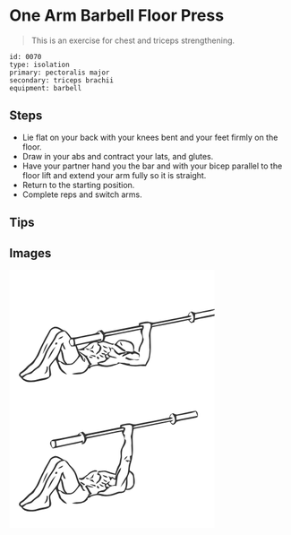 # One Arm Barbell Floor Press
> This is an exercise for chest and triceps strengthening.

``` 
id: 0070 
type: isolation 
primary: pectoralis major 
secondary: triceps brachii 
equipment: barbell 
``` 

## Steps

 - Lie flat on your back with your knees bent and your feet firmly on the floor.
 - Draw in your abs and contract your lats, and glutes.
 - Have your partner hand you the bar and with your bicep parallel to the floor lift and extend your arm fully so it is straight.
 - Return to the starting position.
 - Complete reps and switch arms.

## Tips


## Images

<svg width="275pt" height="173pt" viewBox="0 0 275 173" xmlns="http://www.w3.org/2000/svg">
  <g fill="#FFF">
    <path d="M0 0h275v52.61c-8.11 1.22-16.05 3.31-24.11 4.79-2.33.61-4.48-.63-6.55-1.5-2.92.67-4.44 3.06-5.22 5.78-14.26 3.39-28.76 5.68-43.1 8.7-3.35.9-6.64-.38-9.93-.88-4.24-.26-8.36 1.01-12.41 2.11-.13 1.05-.27 2.1-.4 3.15-15.46 3.03-30.92 6.06-46.37 9.17-1.03-1.07-2.06-2.14-3.08-3.22l-4.75 1.14c-2.22 4.02-7.11 4.04-11.08 4.89-8.26 1.45-16.37 3.79-24.77 4.39-3.06-4.13-5.72-9.14-11.19-10.35-4.01-2.38-8.97-6.33-13.72-3.51-4.35 1.72-5.62 6.49-7.91 10.09-2.86 4.34-4.8 9.18-7.31 13.71-4.31 8.59-7.13 18.66-15.07 24.75-4.16 2.89-7 7.25-11.24 10.03-1.87 1.23-3.83 2.74-4.07 5.16.47 1.69 2.07 2.68 3.18 3.93 2.38 3.27 6.2 5.26 10.24 5.36 7.3.64 14.28-1.92 21.4-3 3.73-.49 6.97-2.96 8.49-6.39-.05-3.65-1.27-7.19-1.22-10.85 1.61-3.77 4.61-6.74 7.18-9.87 1.15 2.73 2.45 5.4 3.39 8.21 1.33 5.71 6.39 10.41 12.02 11.77-2.22-2.66-5.07-4.68-7.33-7.28-1.73-2.98-2.81-6.3-4.32-9.39l2.43-.4c3.62 5.05 10.36 5.01 15.84 3.87 4.74-2.42 7.29-7.42 10.8-11.2 1.6 3.05 3.04 6.5 6.42 7.99.14-1.36.25-2.71.33-4.06-.48-.7-.96-1.41-1.43-2.11.14 1.26.41 3.76.55 5.02-1.14-1.94-2.14-3.97-2.56-6.2-1.67-2.04-3.38-4.05-5.08-6.07 2.44 1.77 5.01 3.38 7.26 5.4 3.24 3.05 4.9 7.27 6.72 11.23-.94.56-1.88 1.13-2.81 1.7l1.89-.22c-2.68 3.54-5.07 8.48-10.02 9.02-4.2.33-8.44.56-12.46 1.97 7.77 1.41 18.27 1.13 22.11-7.16.8-.08 1.59-.15 2.39-.22.32-.47.94-1.42 1.25-1.89 4-1.23 8.27-2.59 12.41-1.11 8.89 2.8 18.07-.29 26.22-3.84 8.33 2.9 17.23 4.84 26.09 3.78 2.94-.54 5.9.32 8.84-.02 2.31-4.02 5.14-8.09 5.51-12.86 2.02-9.95.55-20.1.76-30.15-.01-3.18 1.05-6.23 2.34-9.09 16.1-2.92 32.15-6.18 48.16-9.58 1.3 1.36 2.44 3 4.16 3.89 1.35-.28 2.68-.69 4-1.08.18-.68.54-2.04.72-2.71 8.6-2.77 17.72-3.3 26.41-5.74V173H0V0z"/>
    <path d="M249.11 59.53c8.51-2.43 17.5-2.78 25.88-5.73l.01 1.15v4.74c-8.8 1.65-17.49 3.8-26.31 5.3.12-1.82.14-3.66.42-5.46zM239.84 61.01a91.75 91.75 0 0 1 3.03-4.36c3.42 2.97 5.6 8.89 2.34 12.64-1.37 1.76-2.82-.86-4.13-1.36 1.33-.96 2.66-1.94 3.93-2.98-12.02 2.11-23.98 4.55-35.97 6.86-6.1 1.13-12.11 2.83-18.29 3.48 1.09-2.08 3.41-2.38 5.46-2.82 14.25-2.81 28.47-5.75 42.76-8.32 1.88-.28 3.64-1.07 5.27-2.03-1.1-.28-3.3-.83-4.4-1.11zM174.57 74.21c3.38-2.28 7.59-2.44 11.52-2.66 1.62-.34 2.78 1.08 3.45 2.34-.13 5.47-3.38 10.58-2.42 16.13.87 5.8.01 11.67.7 17.49-.41 5.05-.27 10.62-3.42 14.88-.87 1.44-1.57 2.97-2.26 4.5-6.98-.8-14.01 1.97-20.87-.18v-.83c-1.39-.12-2.77-.27-4.14-.43-3.63-1.56-7.72-.24-11.45-1.51-.44.62-.87 1.25-1.3 1.88-4.6-.04-8.81 2.28-13.4 2.2-4.02.09-8.24-.74-11.68-2.88 3.27-.79 7.62.11 10.02-2.81 1.75-2.03 4.52-2.98 5.8-5.42 3.01.81 6.07 1.64 9.23 1.32-1.87-1.4-4.11-1.92-6.37-2.22-1.29-.52-2.6-1.01-3.91-1.45-.38-.71-.75-1.41-1.12-2.11.88-.89 1.76-1.78 2.63-2.67-1.53.53-3.03 1.14-4.52 1.78l.78 1.27-3.84.57.01-1.24c-1.59-.25-3.17-.51-4.74-.8.2.39.62 1.17.82 1.56 1.2.32 2.4.64 3.61.95-.17 2.11.6 4.05 1.86 5.73-.93.72-1.86 1.46-2.78 2.19-3.01.41-5.92 1.31-8.76 2.39.07.63.22 1.89.29 2.52-3.95.16-7.68 1.53-11.44 2.62 1.16-1.11 2.5-1.98 3.9-2.74-3.1-2.66-4.16-6.98-6.82-10.09l1.62-1.56c-2 1.23-3.49-.5-5.06-1.32-2.91-1.96-6.12-3.49-8.75-5.84 2.94.12 5.9.24 8.83-.17.01-.54.05-1.61.07-2.15 5.29-3.64 10.26-9.76 17.46-8.12-.71 2.72.31 4.65 3.11 5.28-.26 2.04-.82 4.03-1.44 5.99-1.76 1.29-3.22 2.93-3.93 5.03 3.65-1.65 6.9-4.55 7.55-8.67.11-2.92-2.81-4.47-4.56-6.3 2.33-.54 4.61-1.26 6.96-1.7 4.48.58 8.45 2.98 12.9 3.7.63-.55 1.26-1.1 1.9-1.65-4.85.23-8.84-3.16-13.66-3.4.6-1.92 1.22-3.83 1.84-5.74 15.58-3.49 31.26-6.52 46.91-9.67-.99 4.34 3.36 7.48 2.38 11.78-.04 6.38-6.34 11.32-4.91 17.81.27.14.81.41 1.08.54.5-1.74.75-3.54 1.14-5.31 1.06-4.18 4.61-7.57 4.61-12.04-1.33-3.76-2.16-7.92-1.39-11.87 1.18-1.98 2.09-4.09 1.18-6.4-1.74-.13-3.48-.3-5.22-.5m-26.64 19.85c-3.42.64-4.35 4.64-7.46 5.75.21.35.63 1.04.84 1.39 5.32 2.05 8.61 7.34 14.27 8.8.12-.88.42-2.03-.66-2.42-3.86-2.26-7.16-5.3-10.99-7.6.87-2.15 2.32-4.9 5.07-4.55 5.03.02 10.48.87 14.45 4.21 2.74 2.62 2.57 6.64 2.55 10.13-3.42.29-6.84-1.1-10.2-.24l1.69 1.77c-2.32 1.43-6.16 1.95-6.36 5.26 3.39-1.18 6.53-2.93 9.89-4.17 1.69-1.16 2.88 2.06 4.38.62 2.44-1.99 5.52-.14 7.86 1.04.26 1.39.51 2.78.76 4.18.17-1.14.36-2.28.58-3.42-.1-.75-.23-1.49-.4-2.23-2.39-1.61-5.13-2.71-7.55-4.3 2.1-4.31.11-10.6-4.74-12.2-4.42-1.53-9.3-2.87-13.98-2.02m.39 2.39c.5 2.04.34 4.9 3.08 5.29-.54-2.03-1.4-3.97-3.08-5.29m-38.6 8.56c-.91.51-1.82 1.03-2.73 1.54-1.76-.64-3.57-1.18-5.43-1.49 1.06.99 2.26 1.8 3.48 2.57 2.34-.86 4.68-1.71 6.99-2.63.45-1.64.86-3.29 1.25-4.93-1.35 1.52-2.51 3.2-3.56 4.94m15.33-3.65c.94 3.27 4.27 3.54 7.17 3.58-2.16-1.62-4.68-2.61-7.17-3.58m7.61 1.17c1.71 2.31 2 5.24 3.34 7.73.09-1.25.26-3.75.35-4.99 1.2.54 2.41 1.06 3.61 1.63.08 3.32 3.28 5.56 5.96 6.96 1.66 1.19 3.23-.1 4.63-.96 2.33-.11 4.71-.29 6.33-2.24-3.69-.78-7.21.65-10.81 1.08-3.01-2.41-5.29-5.64-8.6-7.72-.45.42-.9.83-1.35 1.24-1.18-.88-2.33-1.8-3.46-2.73m-7.05 4.62c.97 2.17 2.93 4.7 5.56 3.22-1.83-1.12-3.68-2.19-5.56-3.22m-18.6.64c2.13 1.42 4.25 2.95 6.74 3.71-.67-1.18-1.35-2.33-2.04-3.49-1.57-.07-3.14-.15-4.7-.22m.7 6.41c2.56 1.18 5.22 2.08 7.91 2.89-.13-.52-.41-1.56-.54-2.08-2.43-.5-4.89-.81-7.37-.81m12.88-.74c1.11 2.52 3.27 4.21 6.16 3.71-1.78-1.64-3.92-2.82-6.16-3.71m-13.57 3.87c1.38.84 3.3 1.09 4.8.45-.44-1.54-3.18-1.41-4.59-1.73-.05.32-.15.96-.21 1.28m10.34-.98c-.69 1.49 1.17 3.82 2.8 3.27.72-1.41-1.32-3.7-2.8-3.27m37.87 2.44c1.99.81 3.92 1.84 6.01 2.37 2.28.03 4.49-1.01 6.77-.48 2.05.16 4.46 1.41 6.07-.6-5.61.98-11.29-.16-16.35-2.65-1.38-1.43-1.77.69-2.5 1.36z"/>
    <path d="M131.23 85.35c15.43-2.78 30.76-6.36 46.22-8.85l1.05 1.64c-17.23 2.91-34.21 7.32-51.51 9.76 1.12-1.3 2.46-2.42 4.24-2.55zM55.99 81c1.35-1.34 3.21-2.06 4.99-2.62 3.24-.49 5.92 1.84 8.69 3.1-3.2 1.61-6.71 3.41-8.28 6.85-3.95 9.05-11.08 16.37-14.39 25.74-1.76 5.11-4.49 9.81-7.68 14.15-2.22 2.18-5.05 3.63-7.22 5.88-3.79 4.2-9.79 4.71-14.29 7.9-1.58 1.57-4.19-1.14-2.27-2.49 3.51-2.4 6.99-4.87 9.76-8.14 2.56-3.14 7.09-4.38 8.66-8.32 1.83-3.86 5.11-6.87 6.49-10.98C44.49 101.16 50.68 91.28 55.99 81m-11.5 31.99c2.87-4.79 5.4-9.89 7.16-15.2-3.93 4.17-5.4 9.9-7.16 15.2z"/>
    <path d="M66.99 84.91c1.92-1.72 4.49-2.17 6.96-2.5 3.03 2.73 5.16 6.2 7.67 9.38-.75 1.45-1.79 2.82-2.13 4.45.34 2.53 2.07 4.57 3.49 6.59 1.87-.14 3.75-.27 5.62-.43 1.29 4.04 2.4 8.17 4.26 12-1.65 3.83-4.33 7.19-7.47 9.91-2.04 1.9-5 1.32-7.54 1.65-2.26-2.24-4.45-4.78-4.82-8.09-.5-4.14-1.35-8.28-3.56-11.89.52-1.67 1.03-3.35 1.54-5.03.72 1.67 1.4 3.37 2.09 5.06l2.32.92c-.78-2.38-1.76-4.71-3.08-6.85.03-.73.09-2.19.13-2.91-.96.98-2.45 1.56-3.07 2.84-1.85 7.33-4.51 14.78-9.69 20.46-2.29 2.82-4.83 5.49-6.66 8.66-.29 4.66 1.2 9.37.05 14.05-5 2.15-10.58 2.06-15.71 3.79-6.41 1.93-13.7 2-19.37-1.98 1.59-1.53 3.22-3.05 5.15-4.15 2.53-1.08 5.69-.84 7.69-3 2.62-2.77 5.7-4.97 8.89-7.02 5.41-5.31 7.72-12.74 10.59-19.56 2.31-5.67 6.28-10.4 9.37-15.63 2.69-3.4 3.55-8.15 7.28-10.72m-1.56 8.15c2.55-.56 5.46-1.22 6.55-3.91-2.55.56-4.93 1.81-6.55 3.91m-2.07 4.22c-1.27-.01-2.37 1.63-1.68 2.76 1.52 1.34 3.74-2.16 1.68-2.76m-11.85 22.9c4.44-5.21 7.02-11.66 10.58-17.44-5.12 4.63-8.47 10.93-10.58 17.44m-1.66 9.49c.6 3.74-1.14 6.97-3.14 9.97 4.37-1.37 5.27-6.12 4.78-10.11-.41.04-1.23.11-1.64.14zM118.08 84.35c.55-.57 1.65-1.73 2.2-2.31 2.56 1.04 3.76 3.65 5.26 5.77-.29 2.51.56 6-2.08 7.5-1.83 1.67-4.21.7-6.32.32 2.03-.23 4.06-.42 6.09-.6 0-.65-.01-1.94-.01-2.59-11.5 2.78-23.07 5.27-34.66 7.61-.27-2.33-.68-4.64-1.09-6.95 10.44-2.63 21.12-4.24 31.67-6.38 1.41.08 1.89-1.22 2.46-2.22-.88-.04-2.64-.11-3.52-.15z"/>
    <path d="M81.13 94.93c-.07-2.23 2.75-1.34 4.07-1.91.71 2.63 1.69 5.42.54 8.09-3.15 2.24-5.63-3.53-4.61-6.18zM90.34 101.45c5.57-1.11 11.13-2.24 16.7-3.37-.58.73-1.73 2.2-2.31 2.93-3.96 2.51-7.79 5.38-12.69 5.55-.58-1.7-1.14-3.4-1.7-5.11zM68.95 108.43c1.46 6 1.27 12.72 5.87 17.49-2.62-1.83-5.55-3.02-8.5-4.19-3.01-4.38 1.25-9.12 2.63-13.3zM129.67 115.92c-1.18-2.2 1.74-1.71 2.82-2.33l-1.03 1.16c.78.65 2.34 1.97 3.12 2.63-1.5-.14-4.94.92-4.91-1.46z"/>
  </g>
  <g fill="#333">
    <path d="M250.89 57.4c8.06-1.48 16-3.57 24.11-4.79v2.34l-.01-1.15c-8.38 2.95-17.37 3.3-25.88 5.73-.28 1.8-.3 3.64-.42 5.46 8.82-1.5 17.51-3.65 26.31-5.3v1.97c-8.69 2.44-17.81 2.97-26.41 5.74-.18.67-.54 2.03-.72 2.71-1.32.39-2.65.8-4 1.08-1.72-.89-2.86-2.53-4.16-3.89-16.01 3.4-32.06 6.66-48.16 9.58-1.29 2.86-2.35 5.91-2.34 9.09-.21 10.05 1.26 20.2-.76 30.15-.37 4.77-3.2 8.84-5.51 12.86-2.94.34-5.9-.52-8.84.02-8.86 1.06-17.76-.88-26.09-3.78-8.15 3.55-17.33 6.64-26.22 3.84-4.14-1.48-8.41-.12-12.41 1.11-.31.47-.93 1.42-1.25 1.89-.8.07-1.59.14-2.39.22-3.84 8.29-14.34 8.57-22.11 7.16 4.02-1.41 8.26-1.64 12.46-1.97 4.95-.54 7.34-5.48 10.02-9.02l-1.89.22c.93-.57 1.87-1.14 2.81-1.7-1.82-3.96-3.48-8.18-6.72-11.23-2.25-2.02-4.82-3.63-7.26-5.4 1.7 2.02 3.41 4.03 5.08 6.07.42 2.23 1.42 4.26 2.56 6.2-.14-1.26-.41-3.76-.55-5.02.47.7.95 1.41 1.43 2.11-.08 1.35-.19 2.7-.33 4.06-3.38-1.49-4.82-4.94-6.42-7.99-3.51 3.78-6.06 8.78-10.8 11.2-5.48 1.14-12.22 1.18-15.84-3.87l-2.43.4c1.51 3.09 2.59 6.41 4.32 9.39 2.26 2.6 5.11 4.62 7.33 7.28-5.63-1.36-10.69-6.06-12.02-11.77-.94-2.81-2.24-5.48-3.39-8.21-2.57 3.13-5.57 6.1-7.18 9.87-.05 3.66 1.17 7.2 1.22 10.85-1.52 3.43-4.76 5.9-8.49 6.39-7.12 1.08-14.1 3.64-21.4 3-4.04-.1-7.86-2.09-10.24-5.36-1.11-1.25-2.71-2.24-3.18-3.93.24-2.42 2.2-3.93 4.07-5.16 4.24-2.78 7.08-7.14 11.24-10.03 7.94-6.09 10.76-16.16 15.07-24.75 2.51-4.53 4.45-9.37 7.31-13.71 2.29-3.6 3.56-8.37 7.91-10.09 4.75-2.82 9.71 1.13 13.72 3.51 5.47 1.21 8.13 6.22 11.19 10.35 8.4-.6 16.51-2.94 24.77-4.39 3.97-.85 8.86-.87 11.08-4.89l4.75-1.14c1.02 1.08 2.05 2.15 3.08 3.22 15.45-3.11 30.91-6.14 46.37-9.17.13-1.05.27-2.1.4-3.15 4.05-1.1 8.17-2.37 12.41-2.11 3.29.5 6.58 1.78 9.93.88 14.34-3.02 28.84-5.31 43.1-8.7.78-2.72 2.3-5.11 5.22-5.78 2.07.87 4.22 2.11 6.55 1.5m-11.05 3.61c1.1.28 3.3.83 4.4 1.11-1.63.96-3.39 1.75-5.27 2.03-14.29 2.57-28.51 5.51-42.76 8.32-2.05.44-4.37.74-5.46 2.82 6.18-.65 12.19-2.35 18.29-3.48 11.99-2.31 23.95-4.75 35.97-6.86-1.27 1.04-2.6 2.02-3.93 2.98 1.31.5 2.76 3.12 4.13 1.36 3.26-3.75 1.08-9.67-2.34-12.64a91.75 91.75 0 0 0-3.03 4.36m-65.27 13.2c1.74.2 3.48.37 5.22.5.91 2.31 0 4.42-1.18 6.4-.77 3.95.06 8.11 1.39 11.87 0 4.47-3.55 7.86-4.61 12.04-.39 1.77-.64 3.57-1.14 5.31-.27-.13-.81-.4-1.08-.54-1.43-6.49 4.87-11.43 4.91-17.81.98-4.3-3.37-7.44-2.38-11.78-15.65 3.15-31.33 6.18-46.91 9.67-.62 1.91-1.24 3.82-1.84 5.74 4.82.24 8.81 3.63 13.66 3.4-.64.55-1.27 1.1-1.9 1.65-4.45-.72-8.42-3.12-12.9-3.7-2.35.44-4.63 1.16-6.96 1.7 1.75 1.83 4.67 3.38 4.56 6.3-.65 4.12-3.9 7.02-7.55 8.67.71-2.1 2.17-3.74 3.93-5.03.62-1.96 1.18-3.95 1.44-5.99-2.8-.63-3.82-2.56-3.11-5.28-7.2-1.64-12.17 4.48-17.46 8.12-.02.54-.06 1.61-.07 2.15-2.93.41-5.89.29-8.83.17 2.63 2.35 5.84 3.88 8.75 5.84 1.57.82 3.06 2.55 5.06 1.32l-1.62 1.56c2.66 3.11 3.72 7.43 6.82 10.09-1.4.76-2.74 1.63-3.9 2.74 3.76-1.09 7.49-2.46 11.44-2.62-.07-.63-.22-1.89-.29-2.52 2.84-1.08 5.75-1.98 8.76-2.39.92-.73 1.85-1.47 2.78-2.19-1.26-1.68-2.03-3.62-1.86-5.73-1.21-.31-2.41-.63-3.61-.95-.2-.39-.62-1.17-.82-1.56 1.57.29 3.15.55 4.74.8l-.01 1.24 3.84-.57-.78-1.27c1.49-.64 2.99-1.25 4.52-1.78-.87.89-1.75 1.78-2.63 2.67.37.7.74 1.4 1.12 2.11 1.31.44 2.62.93 3.91 1.45 2.26.3 4.5.82 6.37 2.22-3.16.32-6.22-.51-9.23-1.32-1.28 2.44-4.05 3.39-5.8 5.42-2.4 2.92-6.75 2.02-10.02 2.81 3.44 2.14 7.66 2.97 11.68 2.88 4.59.08 8.8-2.24 13.4-2.2.43-.63.86-1.26 1.3-1.88 3.73 1.27 7.82-.05 11.45 1.51 1.37.16 2.75.31 4.14.43v.83c6.86 2.15 13.89-.62 20.87.18.69-1.53 1.39-3.06 2.26-4.5 3.15-4.26 3.01-9.83 3.42-14.88-.69-5.82.17-11.69-.7-17.49-.96-5.55 2.29-10.66 2.42-16.13-.67-1.26-1.83-2.68-3.45-2.34-3.93.22-8.14.38-11.52 2.66m-43.34 11.14c-1.78.13-3.12 1.25-4.24 2.55 17.3-2.44 34.28-6.85 51.51-9.76l-1.05-1.64c-15.46 2.49-30.79 6.07-46.22 8.85M55.99 81c-5.31 10.28-11.5 20.16-15.54 31.07-1.38 4.11-4.66 7.12-6.49 10.98-1.57 3.94-6.1 5.18-8.66 8.32-2.77 3.27-6.25 5.74-9.76 8.14-1.92 1.35.69 4.06 2.27 2.49 4.5-3.19 10.5-3.7 14.29-7.9 2.17-2.25 5-3.7 7.22-5.88 3.19-4.34 5.92-9.04 7.68-14.15 3.31-9.37 10.44-16.69 14.39-25.74 1.57-3.44 5.08-5.24 8.28-6.85-2.77-1.26-5.45-3.59-8.69-3.1-1.78.56-3.64 1.28-4.99 2.62m11 3.91c-3.73 2.57-4.59 7.32-7.28 10.72-3.09 5.23-7.06 9.96-9.37 15.63-2.87 6.82-5.18 14.25-10.59 19.56-3.19 2.05-6.27 4.25-8.89 7.02-2 2.16-5.16 1.92-7.69 3-1.93 1.1-3.56 2.62-5.15 4.15 5.67 3.98 12.96 3.91 19.37 1.98 5.13-1.73 10.71-1.64 15.71-3.79 1.15-4.68-.34-9.39-.05-14.05 1.83-3.17 4.37-5.84 6.66-8.66 5.18-5.68 7.84-13.13 9.69-20.46.62-1.28 2.11-1.86 3.07-2.84-.04.72-.1 2.18-.13 2.91 1.32 2.14 2.3 4.47 3.08 6.85l-2.32-.92c-.69-1.69-1.37-3.39-2.09-5.06-.51 1.68-1.02 3.36-1.54 5.03 2.21 3.61 3.06 7.75 3.56 11.89.37 3.31 2.56 5.85 4.82 8.09 2.54-.33 5.5.25 7.54-1.65 3.14-2.72 5.82-6.08 7.47-9.91-1.86-3.83-2.97-7.96-4.26-12-1.87.16-3.75.29-5.62.43-1.42-2.02-3.15-4.06-3.49-6.59.34-1.63 1.38-3 2.13-4.45-2.51-3.18-4.64-6.65-7.67-9.38-2.47.33-5.04.78-6.96 2.5m51.09-.56c.88.04 2.64.11 3.52.15-.57 1-1.05 2.3-2.46 2.22-10.55 2.14-21.23 3.75-31.67 6.38.41 2.31.82 4.62 1.09 6.95 11.59-2.34 23.16-4.83 34.66-7.61 0 .65.01 1.94.01 2.59-2.03.18-4.06.37-6.09.6 2.11.38 4.49 1.35 6.32-.32 2.64-1.5 1.79-4.99 2.08-7.5-1.5-2.12-2.7-4.73-5.26-5.77-.55.58-1.65 1.74-2.2 2.31M81.13 94.93c-1.02 2.65 1.46 8.42 4.61 6.18 1.15-2.67.17-5.46-.54-8.09-1.32.57-4.14-.32-4.07 1.91m9.21 6.52c.56 1.71 1.12 3.41 1.7 5.11 4.9-.17 8.73-3.04 12.69-5.55.58-.73 1.73-2.2 2.31-2.93-5.57 1.13-11.13 2.26-16.7 3.37m-21.39 6.98c-1.38 4.18-5.64 8.92-2.63 13.3 2.95 1.17 5.88 2.36 8.5 4.19-4.6-4.77-4.41-11.49-5.87-17.49m60.72 7.49c-.03 2.38 3.41 1.32 4.91 1.46-.78-.66-2.34-1.98-3.12-2.63l1.03-1.16c-1.08.62-4 .13-2.82 2.33z"/>
    <path d="M65.43 93.06c1.62-2.1 4-3.35 6.55-3.91-1.09 2.69-4 3.35-6.55 3.91zM147.93 94.06c4.68-.85 9.56.49 13.98 2.02 4.85 1.6 6.84 7.89 4.74 12.2 2.42 1.59 5.16 2.69 7.55 4.3.17.74.3 1.48.4 2.23-.22 1.14-.41 2.28-.58 3.42-.25-1.4-.5-2.79-.76-4.18-2.34-1.18-5.42-3.03-7.86-1.04-1.5 1.44-2.69-1.78-4.38-.62-3.36 1.24-6.5 2.99-9.89 4.17.2-3.31 4.04-3.83 6.36-5.26l-1.69-1.77c3.36-.86 6.78.53 10.2.24.02-3.49.19-7.51-2.55-10.13-3.97-3.34-9.42-4.19-14.45-4.21-2.75-.35-4.2 2.4-5.07 4.55 3.83 2.3 7.13 5.34 10.99 7.6 1.08.39.78 1.54.66 2.42-5.66-1.46-8.95-6.75-14.27-8.8-.21-.35-.63-1.04-.84-1.39 3.11-1.11 4.04-5.11 7.46-5.75zM63.36 97.28c2.06.6-.16 4.1-1.68 2.76-.69-1.13.41-2.77 1.68-2.76z"/>
    <path d="M148.32 96.45c1.68 1.32 2.54 3.26 3.08 5.29-2.74-.39-2.58-3.25-3.08-5.29zM44.49 112.99c1.76-5.3 3.23-11.03 7.16-15.2-1.76 5.31-4.29 10.41-7.16 15.2zM109.72 105.01c1.05-1.74 2.21-3.42 3.56-4.94-.39 1.64-.8 3.29-1.25 4.93-2.31.92-4.65 1.77-6.99 2.63-1.22-.77-2.42-1.58-3.48-2.57 1.86.31 3.67.85 5.43 1.49.91-.51 1.82-1.03 2.73-1.54zM125.05 101.36c2.49.97 5.01 1.96 7.17 3.58-2.9-.04-6.23-.31-7.17-3.58zM51.51 120.18c2.11-6.51 5.46-12.81 10.58-17.44-3.56 5.78-6.14 12.23-10.58 17.44zM132.66 102.53c1.13.93 2.28 1.85 3.46 2.73.45-.41.9-.82 1.35-1.24 3.31 2.08 5.59 5.31 8.6 7.72 3.6-.43 7.12-1.86 10.81-1.08-1.62 1.95-4 2.13-6.33 2.24-1.4.86-2.97 2.15-4.63.96-2.68-1.4-5.88-3.64-5.96-6.96-1.2-.57-2.41-1.09-3.61-1.63-.09 1.24-.26 3.74-.35 4.99-1.34-2.49-1.63-5.42-3.34-7.73zM125.61 107.15c1.88 1.03 3.73 2.1 5.56 3.22-2.63 1.48-4.59-1.05-5.56-3.22zM107.01 107.79c1.56.07 3.13.15 4.7.22.69 1.16 1.37 2.31 2.04 3.49-2.49-.76-4.61-2.29-6.74-3.71zM107.71 114.2c2.48 0 4.94.31 7.37.81.13.52.41 1.56.54 2.08-2.69-.81-5.35-1.71-7.91-2.89zM120.59 113.46c2.24.89 4.38 2.07 6.16 3.71-2.89.5-5.05-1.19-6.16-3.71zM107.02 117.33c.06-.32.16-.96.21-1.28 1.41.32 4.15.19 4.59 1.73-1.5.64-3.42.39-4.8-.45zM117.36 116.35c1.48-.43 3.52 1.86 2.8 3.27-1.63.55-3.49-1.78-2.8-3.27zM155.23 118.79c.73-.67 1.12-2.79 2.5-1.36 5.06 2.49 10.74 3.63 16.35 2.65-1.61 2.01-4.02.76-6.07.6-2.28-.53-4.49.51-6.77.48-2.09-.53-4.02-1.56-6.01-2.37zM49.85 129.67c.41-.03 1.23-.1 1.64-.14.49 3.99-.41 8.74-4.78 10.11 2-3 3.74-6.23 3.14-9.97z"/>
  </g>
</svg>

<svg width="275pt" height="173pt" viewBox="0 0 275 173" xmlns="http://www.w3.org/2000/svg">
  <g fill="#FFF">
    <path d="M0 0h275v173H0V0m224.97 20.54c-2 .42-3.7-.87-5.41-1.62-3.17.37-4.71 2.9-5.33 5.77-14.67 3.38-29.52 5.87-44.27 8.85-3.05.83-5.95-.7-8.91-1.15-4.23-.05-8.36 1-12.37 2.25l-.36 3.08c-15.47 3.11-30.96 6.09-46.42 9.21-1.06-1.09-2.1-2.2-3.14-3.31-3.27.16-5.61 2.08-7.72 4.34-10.56 2.35-21.19 4.66-31.91 6.21-2.52.31-4.27 2.62-4.64 5 .37 2.56 2.04 4.67 3.42 6.77 2.71-.23 5.37-.78 7.98-1.52 10.28-2.31 20.69-4.05 30.89-6.68.62.42 1.24.85 1.85 1.29l-2.87-.16 2.1 1.49c3.93-.4 5.06-4.28 6-7.46 15.5-3.62 31.17-6.49 46.77-9.67.41 2.75 1.73 5.16 3.01 7.57 1.76 5.75-1.66 10.99-3.86 16.04-2.02 4.06.2 8.68-1.13 12.87-.81 2.62-.48 5.59-2 7.96-2.39 3.71-3.4 8.07-4.69 12.24-4.46-.75-8.45-3-12.87-3.88-3.25-.79-6.5.52-9.78.42-.6 1.51-1.18 3.02-1.72 4.55l3.69 1.41c-.31 2.09-.86 4.13-1.46 6.15-1.78 1.34-3.34 2.97-3.85 5.2 3.52-1.9 6.8-4.71 7.49-8.88-.16-2.85-2.84-4.47-4.5-6.47 3.67-.33 7.46-2.08 11.06-.43 4.01 1.54 8.13 2.67 12.38 3.36-.22 1.8-.38 3.62-.96 5.34-.71-.54-2.13-1.64-2.84-2.18l-.76-.19c-1.97.95-3.68-.96-5.43-1.58 2.11 1.6 1.79 4.63 3.31 6.37.93-.97 1.12-3.47 2.96-2.98.41.39 1.22 1.18 1.62 1.57l2.4.44c-.44 2.16-.8 4.33-1.06 6.52-1.38.32-2.75.64-4.13.95-.86-.24-2.58-.72-3.44-.97-.36-.68-.71-1.35-1.06-2.03a7.48 7.48 0 0 0 1.83-2.37c-2.23.05-3.59 2.39-5.52 3.28-1.77-1.34-3.97-1.73-6.03-2.35.2.44.59 1.32.79 1.76 1.19.32 2.37.64 3.57.94-.07 2.12.7 4.06 1.86 5.8-.91.7-1.82 1.41-2.72 2.12-2.75.42-5.43 1.17-8.04 2.11a81.1 81.1 0 0 1-1.67 2.84c-3.53.48-6.91 1.64-10.33 2.62.58-1.57 3.72-1.52 3.71-2.94-2.8-2.97-4.12-7.03-6.67-10.22 2.85 1.62 6.14 2.39 9.35 1.49-2.97-1.06-6.08-1.67-9.1-2.58-.92.55-1.84 1.12-2.74 1.71 2.57 3.02 4.22 6.65 5.75 10.27-1.08.47-2.16.94-3.24 1.4.58-.04 1.75-.13 2.33-.17-2.66 3.7-5.14 8.68-10.22 9.25-4.16.16-8.35.44-12.28 1.91 7.24 1.26 15.72.98 21.07-4.77.09-.53.25-1.58.33-2.1 1.79-.36 3.49-1.01 4.74-2.4 3.85-1.48 8.14-2.64 12.18-1.11 7.58 2.42 15.58.26 22.82-2.31 3.18-1.48 7.06-.41 9.86-2.85.46-.9.94-1.78 1.43-2.66 4.28 1.56 9.35-1.14 10.85-5.35 2.16-4.71.76-9.99-.08-14.84-.61-2.82-3.44-4.09-5.6-5.53-.11-6.44 2.78-12.24 3.5-18.55 2.37-12.26-1.52-24.98 2.02-37.09 16.03-3.11 32.09-6.15 48.04-9.66 1.27 1.46 2.36 3.21 4.14 4.11 2.35-.19 4.03-1.95 5.09-3.9 7.53-2.81 15.7-3.26 23.48-5.13 1.77-.57 4.85-.32 4.95-2.84.38-2.4-.22-6.16-3.02-6.69-8.24 1.07-16.27 3.45-24.47 4.74m-171 60.34c-2.71 5.55-6.38 10.54-8.79 16.25-5.43 9.24-7.81 20.58-16.11 27.9-3.65 2.31-6.32 5.7-9.41 8.64-2.34 2.41-6.53 3.42-6.92 7.29.18 1.86 2.11 2.69 3.29 3.85 1.84 3.23 5.35 4.98 8.95 5.38 5.4.51 10.87-.17 16.04-1.74 4.89-1.05 10.86-1.01 14.31-5.2 2.38-4.42-1.7-9.55-.21-14.12 1.94-3.23 4.42-6.11 6.88-8.94 1.76 3.98 3.55 7.95 4.68 12.16 2.94 3.2 5.96 7.25 10.63 7.7-2.27-2.71-5.03-4.94-7.68-7.25-.96-3.24-2.47-6.27-3.92-9.3.64-.11 1.93-.33 2.58-.45 2.55 4.01 7.37 4.88 11.78 4.42 7.29.53 10.4-7.35 14.78-11.7 1.3 2.4 2.59 4.83 4.07 7.13.82.01 2.44.02 3.26.03-2.16-1.58-4.3-3.55-3.84-6.5-1.44-1.52-2.78-3.13-4.22-4.65-2.67-4.97-3.15-10.83-6.38-15.53-2.05-4.15-6.27-6.54-8.5-10.57-1.5-2.77-4.52-3.91-7.34-4.86-3.22-2.21-6.73-4.63-10.8-4.61-2.7.83-5.59 2.19-7.13 4.67m50.58 20.11c-2.81 1.5-5.12 4.19-8.34 4.71-.93.46-3.94-.63-3.03 1.14 1.13.59 2.3 1.1 3.46 1.62 1.13-.38 2.26-.76 3.38-1.14.99-2.31 3.14-3.68 5.01-5.21 2.12-1.57 4.05-3.54 6.65-4.3 1.99-1.02 4.27-.35 6.34-1.01-.53-1.69-2.57-1.65-4-1.49-3.57 1.06-7.14 2.66-9.47 5.68m5.17 4c-.9.54-1.79 1.08-2.68 1.63-1.45-.33-2.93-1.71-4.46-1.03-.02.2-.07.6-.1.8 3.16 1.99 6.55-.28 9.57-1.39.43-1.68.85-3.36 1.23-5.04-1.32 1.58-2.48 3.28-3.56 5.03m15.24-3.47c1.18 2.91 4.19 3.3 6.95 3.66-.63-.66-1.25-1.31-1.88-1.96-1.7-.52-3.38-1.13-5.07-1.7m.5 5.62c1.17 2.31 3.22 4.52 6.04 3.39-2-1.16-3.98-2.35-6.04-3.39m-18.58.63c2.24 1.43 4.44 3 7.01 3.77-.76-1.19-1.53-2.37-2.3-3.55-1.57-.08-3.14-.15-4.71-.22m-12.1 3.04c.77 2.27 3.59 2.95 5.12 4.63.59-.45 1.18-.9 1.76-1.35-2.31-1.02-4.23-3.26-6.88-3.28m12.9 3.26c2.54 1.26 5.21 2.2 7.91 3.06-.12-.53-.37-1.59-.49-2.12-2.45-.47-4.93-.83-7.42-.94m12.81-.71c1.17 2.57 3.4 4.31 6.36 3.84-1.89-1.63-4.07-2.86-6.36-3.84m-3.15 2.98c-.66 1.5 1.23 3.87 2.85 3.26.65-1.43-1.36-3.67-2.85-3.26z"/>
    <path d="M223.77 22.47c8.58-2.29 17.69-2.57 25.98-5.87.79 1.88 1.53 3.77 2.2 5.7-9.35 1.88-18.67 3.98-28.06 5.67-.02-1.84-.07-3.67-.12-5.5zM214.83 24.02c.99-1.5 2-2.98 3.05-4.43 3.61 3.18 6.07 10.28 1.31 13.46-1.08-.66-2.14-1.35-3.16-2.08 1.37-.99 2.72-2 4.03-3.07-16.38 3.06-32.76 6.17-49.07 9.63-1.75.35-3.55.51-5.32.69 1.26-1.75 3.3-2.35 5.31-2.7 14.33-2.84 28.65-5.8 43.03-8.38 1.89-.29 3.64-1.12 5.3-2.03-1.12-.27-3.36-.82-4.48-1.09zM149.56 36.99c3.51-1.75 7.48-2.45 11.39-2.45 1.44.02 3.28.86 3.48 2.47.12 4.38-.45 8.82-1.94 12.96.98 3.97 1.27 8.08.87 12.16.08 4.34.72 8.69.31 13.04-.57.32-1.71.95-2.28 1.26.2 1.94.4 3.88.61 5.81-2.2-.24-4.4-.4-6.61-.45 1.49 1.24 3.22 3.71 4.87.97.34.45.68.92 1 1.39-2.74 5.98-.81 13.02-4.14 18.85-2.84 4.89-6.09 9.59-8.24 14.87 3.09-3.27 5.72-6.96 7.83-10.94-.79 5.03-.05 10.59-2.77 15.13-2.08 2.87-5.99 1.15-8.84 2.28-4.58 1.62-9.16 3.77-14.13 3.68-3.99.26-7.74-1.43-11.69-1.67.38-.35 1.15-1.05 1.53-1.4l.72-.21c2.37-.55 5.36.15 7.18-1.82 1.97-2.09 4.45-3.6 6.45-5.65 2.66-1.21 5.48-2 8.34-.95.58-3.79 1.02-7.6 1.52-11.4.22-4.83 4.58-8.29 4.53-13.19-3.54 3.24-4.76 8.06-6.9 12.2 1.02-5.87 3.86-11.19 6.52-16.45.5-3.13 1.1-6.24 1.64-9.37-.11-3.54-.22-7.14.62-10.61 1.46-4.28 5.5-7.52 4.73-12.45-.43-.48-1.31-1.44-1.74-1.93.1-1.68.24-3.36.44-5.03-.49-.5-1.45-1.5-1.93-2 .79-2.45 2.55-4.66 2.44-7.33-1.56-1.46-3.92-1.16-5.81-1.77m4.1 44.53c2.18-1.15 3.77-3.05 4.7-5.31-2.38.93-3.96 2.91-4.7 5.31z"/>
    <path d="M106.21 48.35c15.55-2.94 31.05-6.15 46.59-9.1l.12 2.11c-12.11 1.88-24.04 4.74-36.08 6.98-4.98.9-9.9 2.3-14.99 2.52 1.22-1.19 2.59-2.33 4.36-2.51zM93.38 47.47c.48-.73 1.46-2.19 1.95-2.92 4.34 3.06 7.28 9.19 3.47 13.91l-.28-2.57-.67-.82c-.86.7-1.84 1.13-2.93 1.29-10.55 2.1-21 4.75-31.57 6.74-.23-2.35-.52-4.7-.85-7.03 9.37-2.32 18.91-3.86 28.38-5.7 2.14-.5 4.93-.35 5.87-2.81-.85-.02-2.53-.07-3.37-.09zM56.38 56.28c.99.01 2.98.02 3.97.03.88 3.08 2.29 8.41-2.41 8.7-1.58-2.66-2.28-5.68-1.56-8.73zM55.98 81.01c2.12-1.82 5.15-3.39 7.98-2.37 1.99.75 3.82 1.85 5.72 2.79-3.43 1.75-7.14 3.79-8.63 7.57-3.8 8.54-10.48 15.49-13.74 24.31-2.73 6.9-5.89 14.44-12.49 18.47-2.76 2.07-4.93 5.03-8.33 6.12-3.49 1.05-6.54 3.06-9.8 4.61-2.02-.09-2.37-2.62-.62-3.42 3.65-2.27 6.9-5.07 9.77-8.26 2.5-2.81 6.66-4.06 8.11-7.76 1.78-3.72 4.88-6.66 6.32-10.57 4.07-11.06 10.33-21.08 15.71-31.49m-11.52 32.01c2.88-4.83 5.48-9.95 7.2-15.32-3.87 4.27-5.43 9.97-7.2 15.32z"/>
    <path d="M66.99 84.9c1.93-1.7 4.5-2.12 6.95-2.52 2.36 2.25 4.33 4.82 6.2 7.49 3.35 3.54 6.68 7.35 8.28 12.05 1.42 4.22 2.53 8.56 4.45 12.59a29.348 29.348 0 0 1-7.48 9.81c-2.05 1.88-5 1.32-7.53 1.66-6.51-4.86-4.17-13.83-8.39-20.03.53-1.68 1.04-3.38 1.55-5.07.72 1.72 1.39 3.45 2.08 5.17l2.4.84c-1.12-3.18-3.13-6.08-3.34-9.53-1.11 1.08-2.84 1.84-3.02 3.58-.88 4.12-2.53 8.01-4.25 11.84-2.81 6.24-8.45 10.54-11.86 16.39-.25 4.66 1.28 9.39-.01 14.04-5.18 2.14-10.91 2.12-16.2 3.91-6.27 1.83-13.3 1.7-18.83-2.12 1.59-1.51 3.21-3.02 5.12-4.12 2.77-1.13 6.2-1 8.26-3.51 2.44-2.64 5.45-4.59 8.4-6.58 7.6-7.43 8.79-18.69 14.73-27.21 2.4-3.3 4.44-6.83 6.7-10.22 1.69-2.96 2.83-6.47 5.79-8.46m-1.85 8.07c2.71-.39 5.75-1.07 6.87-3.91-2.59.69-4.93 2.06-6.87 3.91m-1.77 4.33c-1.28-.04-2.39 1.65-1.63 2.76 1.53 1.31 3.68-2.19 1.63-2.76m-11.85 23c4.35-5.36 7.03-11.8 10.66-17.64-5.19 4.67-8.61 11.03-10.66 17.64m-1.64 9.38c.55 3.77-1.13 7.01-3.29 9.95 4.52-1.25 5.36-6.13 4.9-10.15l-1.61.2zM161.04 97.62c2.07 1.66 4.21 3.57 4.69 6.32.43 3.38.21 6.79.27 10.19-1.62 3.71-4.95 6.19-9.09 6.14 1.31-3.92 1.66-8.07 1.3-12.18-.61-3.78 1.88-6.98 2.83-10.47z"/>
    <path d="M68.99 108.37c1.34 6.05 1.27 12.83 5.91 17.59-2.42-1.53-4.94-2.87-7.64-3.8-1.74-.45-2.02-2.62-2.09-4.13.71-3.41 2.47-6.49 3.82-9.66zM130.06 117.08c-1.77-1.21.44-2.6.9-3.81 1.09 1.57 2.36 3.01 3.64 4.43-1.52-.13-3.06-.19-4.54-.62z"/>
  </g>
  <g fill="#333">
    <path d="M224.97 20.54c8.2-1.29 16.23-3.67 24.47-4.74 2.8.53 3.4 4.29 3.02 6.69-.1 2.52-3.18 2.27-4.95 2.84-7.78 1.87-15.95 2.32-23.48 5.13-1.06 1.95-2.74 3.71-5.09 3.9-1.78-.9-2.87-2.65-4.14-4.11-15.95 3.51-32.01 6.55-48.04 9.66-3.54 12.11.35 24.83-2.02 37.09-.72 6.31-3.61 12.11-3.5 18.55 2.16 1.44 4.99 2.71 5.6 5.53.84 4.85 2.24 10.13.08 14.84-1.5 4.21-6.57 6.91-10.85 5.35-.49.88-.97 1.76-1.43 2.66-2.8 2.44-6.68 1.37-9.86 2.85-7.24 2.57-15.24 4.73-22.82 2.31-4.04-1.53-8.33-.37-12.18 1.11-1.25 1.39-2.95 2.04-4.74 2.4-.08.52-.24 1.57-.33 2.1-5.35 5.75-13.83 6.03-21.07 4.77 3.93-1.47 8.12-1.75 12.28-1.91 5.08-.57 7.56-5.55 10.22-9.25-.58.04-1.75.13-2.33.17 1.08-.46 2.16-.93 3.24-1.4-1.53-3.62-3.18-7.25-5.75-10.27.9-.59 1.82-1.16 2.74-1.71 3.02.91 6.13 1.52 9.1 2.58-3.21.9-6.5.13-9.35-1.49 2.55 3.19 3.87 7.25 6.67 10.22.01 1.42-3.13 1.37-3.71 2.94 3.42-.98 6.8-2.14 10.33-2.62a81.1 81.1 0 0 0 1.67-2.84c2.61-.94 5.29-1.69 8.04-2.11.9-.71 1.81-1.42 2.72-2.12-1.16-1.74-1.93-3.68-1.86-5.8-1.2-.3-2.38-.62-3.57-.94-.2-.44-.59-1.32-.79-1.76 2.06.62 4.26 1.01 6.03 2.35 1.93-.89 3.29-3.23 5.52-3.28a7.48 7.48 0 0 1-1.83 2.37c.35.68.7 1.35 1.06 2.03.86.25 2.58.73 3.44.97 1.38-.31 2.75-.63 4.13-.95.26-2.19.62-4.36 1.06-6.52l-2.4-.44c-.4-.39-1.21-1.18-1.62-1.57-1.84-.49-2.03 2.01-2.96 2.98-1.52-1.74-1.2-4.77-3.31-6.37 1.75.62 3.46 2.53 5.43 1.58l.76.19c.71.54 2.13 1.64 2.84 2.18.58-1.72.74-3.54.96-5.34-4.25-.69-8.37-1.82-12.38-3.36-3.6-1.65-7.39.1-11.06.43 1.66 2 4.34 3.62 4.5 6.47-.69 4.17-3.97 6.98-7.49 8.88.51-2.23 2.07-3.86 3.85-5.2.6-2.02 1.15-4.06 1.46-6.15l-3.69-1.41c.54-1.53 1.12-3.04 1.72-4.55 3.28.1 6.53-1.21 9.78-.42 4.42.88 8.41 3.13 12.87 3.88 1.29-4.17 2.3-8.53 4.69-12.24 1.52-2.37 1.19-5.34 2-7.96 1.33-4.19-.89-8.81 1.13-12.87 2.2-5.05 5.62-10.29 3.86-16.04-1.28-2.41-2.6-4.82-3.01-7.57-15.6 3.18-31.27 6.05-46.77 9.67-.94 3.18-2.07 7.06-6 7.46l-2.1-1.49 2.87.16c-.61-.44-1.23-.87-1.85-1.29-10.2 2.63-20.61 4.37-30.89 6.68-2.61.74-5.27 1.29-7.98 1.52-1.38-2.1-3.05-4.21-3.42-6.77.37-2.38 2.12-4.69 4.64-5 10.72-1.55 21.35-3.86 31.91-6.21 2.11-2.26 4.45-4.18 7.72-4.34 1.04 1.11 2.08 2.22 3.14 3.31 15.46-3.12 30.95-6.1 46.42-9.21l.36-3.08c4.01-1.25 8.14-2.3 12.37-2.25 2.96.45 5.86 1.98 8.91 1.15 14.75-2.98 29.6-5.47 44.27-8.85.62-2.87 2.16-5.4 5.33-5.77 1.71.75 3.41 2.04 5.41 1.62m-1.2 1.93c.05 1.83.1 3.66.12 5.5 9.39-1.69 18.71-3.79 28.06-5.67-.67-1.93-1.41-3.82-2.2-5.7-8.29 3.3-17.4 3.58-25.98 5.87m-8.94 1.55c1.12.27 3.36.82 4.48 1.09-1.66.91-3.41 1.74-5.3 2.03-14.38 2.58-28.7 5.54-43.03 8.38-2.01.35-4.05.95-5.31 2.7 1.77-.18 3.57-.34 5.32-.69 16.31-3.46 32.69-6.57 49.07-9.63a85.574 85.574 0 0 1-4.03 3.07c1.02.73 2.08 1.42 3.16 2.08 4.76-3.18 2.3-10.28-1.31-13.46-1.05 1.45-2.06 2.93-3.05 4.43m-65.27 12.97c1.89.61 4.25.31 5.81 1.77.11 2.67-1.65 4.88-2.44 7.33.48.5 1.44 1.5 1.93 2-.2 1.67-.34 3.35-.44 5.03.43.49 1.31 1.45 1.74 1.93.77 4.93-3.27 8.17-4.73 12.45-.84 3.47-.73 7.07-.62 10.61-.54 3.13-1.14 6.24-1.64 9.37-2.66 5.26-5.5 10.58-6.52 16.45 2.14-4.14 3.36-8.96 6.9-12.2.05 4.9-4.31 8.36-4.53 13.19-.5 3.8-.94 7.61-1.52 11.4-2.86-1.05-5.68-.26-8.34.95-2 2.05-4.48 3.56-6.45 5.65-1.82 1.97-4.81 1.27-7.18 1.82l-.72.21c-.38.35-1.15 1.05-1.53 1.4 3.95.24 7.7 1.93 11.69 1.67 4.97.09 9.55-2.06 14.13-3.68 2.85-1.13 6.76.59 8.84-2.28 2.72-4.54 1.98-10.1 2.77-15.13a50.081 50.081 0 0 1-7.83 10.94c2.15-5.28 5.4-9.98 8.24-14.87 3.33-5.83 1.4-12.87 4.14-18.85-.32-.47-.66-.94-1-1.39-1.65 2.74-3.38.27-4.87-.97 2.21.05 4.41.21 6.61.45-.21-1.93-.41-3.87-.61-5.81.57-.31 1.71-.94 2.28-1.26.41-4.35-.23-8.7-.31-13.04.4-4.08.11-8.19-.87-12.16 1.49-4.14 2.06-8.58 1.94-12.96-.2-1.61-2.04-2.45-3.48-2.47-3.91 0-7.88.7-11.39 2.45m-43.35 11.36c-1.77.18-3.14 1.32-4.36 2.51 5.09-.22 10.01-1.62 14.99-2.52 12.04-2.24 23.97-5.1 36.08-6.98l-.12-2.11c-15.54 2.95-31.04 6.16-46.59 9.1m-12.83-.88c.84.02 2.52.07 3.37.09-.94 2.46-3.73 2.31-5.87 2.81-9.47 1.84-19.01 3.38-28.38 5.7.33 2.33.62 4.68.85 7.03 10.57-1.99 21.02-4.64 31.57-6.74 1.09-.16 2.07-.59 2.93-1.29l.67.82.28 2.57c3.81-4.72.87-10.85-3.47-13.91-.49.73-1.47 2.19-1.95 2.92m-37 8.81c-.72 3.05-.02 6.07 1.56 8.73 4.7-.29 3.29-5.62 2.41-8.7-.99-.01-2.98-.02-3.97-.03m104.66 41.34c-.95 3.49-3.44 6.69-2.83 10.47.36 4.11.01 8.26-1.3 12.18 4.14.05 7.47-2.43 9.09-6.14-.06-3.4.16-6.81-.27-10.19-.48-2.75-2.62-4.66-4.69-6.32m-30.98 19.46c1.48.43 3.02.49 4.54.62-1.28-1.42-2.55-2.86-3.64-4.43-.46 1.21-2.67 2.6-.9 3.81z"/>
    <path d="M53.97 80.88c1.54-2.48 4.43-3.84 7.13-4.67 4.07-.02 7.58 2.4 10.8 4.61 2.82.95 5.84 2.09 7.34 4.86 2.23 4.03 6.45 6.42 8.5 10.57 3.23 4.7 3.71 10.56 6.38 15.53 1.44 1.52 2.78 3.13 4.22 4.65-.46 2.95 1.68 4.92 3.84 6.5-.82-.01-2.44-.02-3.26-.03-1.48-2.3-2.77-4.73-4.07-7.13-4.38 4.35-7.49 12.23-14.78 11.7-4.41.46-9.23-.41-11.78-4.42-.65.12-1.94.34-2.58.45 1.45 3.03 2.96 6.06 3.92 9.3 2.65 2.31 5.41 4.54 7.68 7.25-4.67-.45-7.69-4.5-10.63-7.7-1.13-4.21-2.92-8.18-4.68-12.16-2.46 2.83-4.94 5.71-6.88 8.94-1.49 4.57 2.59 9.7.21 14.12-3.45 4.19-9.42 4.15-14.31 5.2-5.17 1.57-10.64 2.25-16.04 1.74-3.6-.4-7.11-2.15-8.95-5.38-1.18-1.16-3.11-1.99-3.29-3.85.39-3.87 4.58-4.88 6.92-7.29 3.09-2.94 5.76-6.33 9.41-8.64 8.3-7.32 10.68-18.66 16.11-27.9 2.41-5.71 6.08-10.7 8.79-16.25m2.01.13c-5.38 10.41-11.64 20.43-15.71 31.49-1.44 3.91-4.54 6.85-6.32 10.57-1.45 3.7-5.61 4.95-8.11 7.76-2.87 3.19-6.12 5.99-9.77 8.26-1.75.8-1.4 3.33.62 3.42 3.26-1.55 6.31-3.56 9.8-4.61 3.4-1.09 5.57-4.05 8.33-6.12 6.6-4.03 9.76-11.57 12.49-18.47 3.26-8.82 9.94-15.77 13.74-24.31 1.49-3.78 5.2-5.82 8.63-7.57-1.9-.94-3.73-2.04-5.72-2.79-2.83-1.02-5.86.55-7.98 2.37m11.01 3.89c-2.96 1.99-4.1 5.5-5.79 8.46-2.26 3.39-4.3 6.92-6.7 10.22-5.94 8.52-7.13 19.78-14.73 27.21-2.95 1.99-5.96 3.94-8.4 6.58-2.06 2.51-5.49 2.38-8.26 3.51-1.91 1.1-3.53 2.61-5.12 4.12 5.53 3.82 12.56 3.95 18.83 2.12 5.29-1.79 11.02-1.77 16.2-3.91 1.29-4.65-.24-9.38.01-14.04 3.41-5.85 9.05-10.15 11.86-16.39 1.72-3.83 3.37-7.72 4.25-11.84.18-1.74 1.91-2.5 3.02-3.58.21 3.45 2.22 6.35 3.34 9.53l-2.4-.84c-.69-1.72-1.36-3.45-2.08-5.17-.51 1.69-1.02 3.39-1.55 5.07 4.22 6.2 1.88 15.17 8.39 20.03 2.53-.34 5.48.22 7.53-1.66 3.15-2.68 5.72-6.07 7.48-9.81-1.92-4.03-3.03-8.37-4.45-12.59-1.6-4.7-4.93-8.51-8.28-12.05-1.87-2.67-3.84-5.24-6.2-7.49-2.45.4-5.02.82-6.95 2.52m2 23.47c-1.35 3.17-3.11 6.25-3.82 9.66.07 1.51.35 3.68 2.09 4.13 2.7.93 5.22 2.27 7.64 3.8-4.64-4.76-4.57-11.54-5.91-17.59zM153.66 81.52c.74-2.4 2.32-4.38 4.7-5.31-.93 2.26-2.52 4.16-4.7 5.31z"/>
    <path d="M65.14 92.97c1.94-1.85 4.28-3.22 6.87-3.91-1.12 2.84-4.16 3.52-6.87 3.91zM104.55 100.99c2.33-3.02 5.9-4.62 9.47-5.68 1.43-.16 3.47-.2 4 1.49-2.07.66-4.35-.01-6.34 1.01-2.6.76-4.53 2.73-6.65 4.3-1.87 1.53-4.02 2.9-5.01 5.21-1.12.38-2.25.76-3.38 1.14-1.16-.52-2.33-1.03-3.46-1.62-.91-1.77 2.1-.68 3.03-1.14 3.22-.52 5.53-3.21 8.34-4.71zM63.37 97.3c2.05.57-.1 4.07-1.63 2.76-.76-1.11.35-2.8 1.63-2.76zM44.46 113.02c1.77-5.35 3.33-11.05 7.2-15.32-1.72 5.37-4.32 10.49-7.2 15.32z"/>
    <path d="M109.72 104.99c1.08-1.75 2.24-3.45 3.56-5.03-.38 1.68-.8 3.36-1.23 5.04-3.02 1.11-6.41 3.38-9.57 1.39.03-.2.08-.6.1-.8 1.53-.68 3.01.7 4.46 1.03.89-.55 1.78-1.09 2.68-1.63zM124.96 101.52c1.69.57 3.37 1.18 5.07 1.7.63.65 1.25 1.3 1.88 1.96-2.76-.36-5.77-.75-6.95-3.66zM51.52 120.3c2.05-6.61 5.47-12.97 10.66-17.64-3.63 5.84-6.31 12.28-10.66 17.64zM125.46 107.14c2.06 1.04 4.04 2.23 6.04 3.39-2.82 1.13-4.87-1.08-6.04-3.39zM106.88 107.77c1.57.07 3.14.14 4.71.22.77 1.18 1.54 2.36 2.3 3.55-2.57-.77-4.77-2.34-7.01-3.77zM94.78 110.81c2.65.02 4.57 2.26 6.88 3.28-.58.45-1.17.9-1.76 1.35-1.53-1.68-4.35-2.36-5.12-4.63zM107.68 114.07c2.49.11 4.97.47 7.42.94.12.53.37 1.59.49 2.12-2.7-.86-5.37-1.8-7.91-3.06zM120.49 113.36c2.29.98 4.47 2.21 6.36 3.84-2.96.47-5.19-1.27-6.36-3.84zM117.34 116.34c1.49-.41 3.5 1.83 2.85 3.26-1.62.61-3.51-1.76-2.85-3.26zM49.88 129.68l1.61-.2c.46 4.02-.38 8.9-4.9 10.15 2.16-2.94 3.84-6.18 3.29-9.95z"/>
  </g>
</svg>
